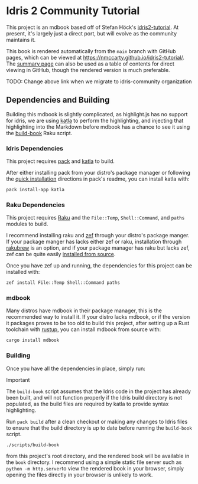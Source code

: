# Idris 2 Community Tutorial

This project is an mdbook based off of Stefan Höck's [idris2-tutorial](https://github.com/stefan-hoeck/idris2-tutorial). At present, it's largely just a direct port, but will evolve as the community maintains it.

This book is rendered automatically from the `main` branch with GitHub pages, which can be viewed at <https://nmccarty.github.io/idris2-tutorial/>. The [summary page](src/SUMMARY.md) can also be used as a table of contents for direct viewing in GitHub, though the rendered version is much preferable.

TODO: Change above link when we migrate to idris-community organization

## Dependencies and Building

Building this mdbook is slightly complicated, as highlight.js has no support for idris, we are using [katla](https://github.com/idris-community/katla) to perform the highlighting, and injecting that highlighting into the Markdown before mdbook has a chance to see it using the [build-book](scripts/build-book) Raku script.

### Idris Dependencies

This project requires [pack](https://github.com/stefan-hoeck/idris2-pack) and [katla](https://github.com/idris-community/katla) to build.

After either installing pack from your distro's package manager or following the [quick installation](https://github.com/stefan-hoeck/idris2-pack?tab=readme-ov-file#quick-installation) directions in pack's readme, you can install katla with:

```sh
pack install-app katla
```

### Raku Dependencies

This project requires [Raku](https://rakudo.org/) and the `File::Temp`, `Shell::Command`, and `paths` modules to build.

I recommend installing raku and [zef](https://github.com/ugexe/zef) through your distro's package manger. If your package manger has lacks either zef or raku, installation through [rakubrew](https://rakubrew.org/) is an option, and if your package manager has raku but lacks zef, zef can be quite easily [installed from source](https://github.com/ugexe/zef?tab=readme-ov-file#installation).

Once you have zef up and running, the dependencies for this project can be installed with:

```sh
zef install File::Temp Shell::Command paths
```

### mdbook

Many distros have mdbook in their package manager, this is the recommended way to install it. If your distro lacks mdbook, or if the version it packages proves to be too old to build this project, after setting up a Rust toolchain with [rustup](https://rustup.rs/), you can install mdbook from source with:

``` sh
cargo install mdbook
```

### Building

Once you have all the dependencies in place, simply run:

> [!IMPORTANT]
> The `build-book` script assumes that the Idris code in the project has already been built, and will not function properly if the Idris build directory is not populated, as the build files are required by katla to provide syntax highlighting.
>
>Run `pack build` after a clean checkout or making any changes to Idris files to ensure that the build directory is up to date before running the `build-book` script.

``` sh
./scripts/build-book
```

from this project's root directory, and the rendered book will be available in the `book` directory. I recommend using a simple static file server such as `python -m http.server`to view the rendered book in your browser, simply opening the files directly in your browser is unlikely to work.
